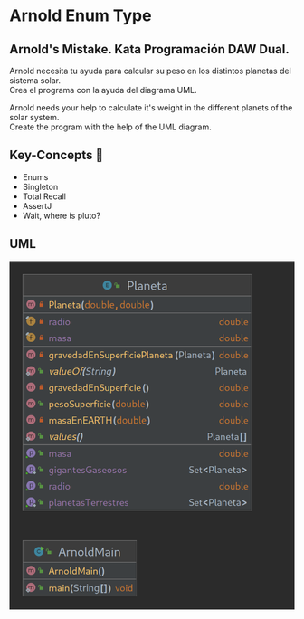# Arnold Enum Type

## Arnold's Mistake. Kata Programación DAW Dual.
Arnold necesita tu ayuda para calcular su peso en los distintos planetas del sistema solar.  
Crea el programa con la ayuda del diagrama UML.  

Arnold needs your help to calculate it's weight in the different planets of the solar system.  
Create the program with the help of the UML diagram.   

## Key-Concepts :dart: 
- Enums
- Singleton
- Total Recall
- AssertJ
- Wait, where is pluto?

## UML
![](Arnold_UML.png)